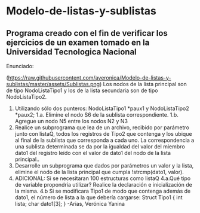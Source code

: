 # Modelo-de-listas-y-sublistas
## Programa creado con el fin de verificar los ejercicios de un examen tomado en la Universidad Tecnologica Nacional
Enunciado:

(https://raw.githubusercontent.com/averonica/Modelo-de-listas-y-sublistas/master/assets/Sublistas.png)
Los nodos de la lista principal son de tipo NodoListaTipo1 y los de la lista secundaria son de tipo
NodoListaTipo2.
1. Utilizando sólo dos punteros: NodoListaTipo1 *paux1 y NodoListaTipo2 *paux2;
1.a. Elimine el nodo S6 de la sublista correspondiente.
1.b. Agregue un nodo N5 entre los nodos N2 y N3
2. Realice un subprograma que lea de un archivo, recibido por parámetro junto con listaQ, todos los
registros de Tipo2 que contenga y los ubique al final de la sublista que corresponda a cada uno.
La correspondencia a una sublista determinada se da por la igualdad del valor del miembro dato1
del registro leído con el valor de dato1 del nodo de la lista principal..
3. Desarrolle un subprograma que dados por parámetros un valor y la lista, elimine el nodo de la lista
principal que cumpla !strcmp(dato1, valor).
4. ADICIONAL:
Si se necesitaran 100 estructuras como listaQ
4.a.Qué tipo de variable propondría utilizar? Realice la declaración e inicialización de la misma.
4.b Si se modificara Tipo1 de modo que contenga además de dato1, el número de lista a la que
debería cargarse:
Struct Tipo1
{
int lista;
char dato1[3];
}
-Arias, Verónica Yanina
